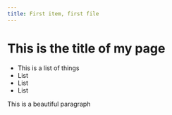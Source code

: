 ```yaml
---
title: First item, first file
---
```


# This is the title of my page
- This is a list of things
- List
- List
- List

This is a beautiful paragraph
